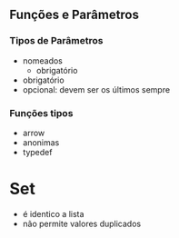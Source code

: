 ## Funções e Parâmetros
### Tipos de Parâmetros
- nomeados
  - obrigatório
- obrigatório
- opcional: devem ser os últimos sempre

### Funções tipos
- arrow
- anonimas
- typedef


# Set
- é identico a lista
- não permite valores duplicados